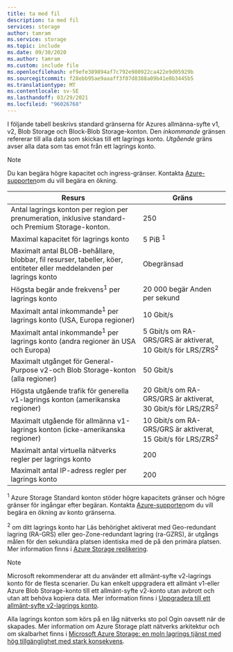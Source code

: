 ```yaml
---
title: ta med fil
description: ta med fil
services: storage
author: tamram
ms.service: storage
ms.topic: include
ms.date: 09/30/2020
ms.author: tamram
ms.custom: include file
ms.openlocfilehash: ef9efe389894af7c792e980922ca422e9d05929b
ms.sourcegitcommit: f28ebb95ae9aaaff3f87d8388a09b41e0b3445b5
ms.translationtype: MT
ms.contentlocale: sv-SE
ms.lasthandoff: 03/29/2021
ms.locfileid: "96026768"
---
```

I följande tabell beskrivs standard gränserna för Azures allmänna-syfte v1, v2, Blob Storage och Block-Blob Storage-konton. Den *inkommande* gränsen refererar till alla data som skickas till ett lagrings konto. *Utgående* gräns avser alla data som tas emot från ett lagrings konto.

> [!NOTE]
> Du kan begära högre kapacitet och ingress-gränser. Kontakta [Azure-supporten](https://azure.microsoft.com/support/faq/)om du vill begära en ökning.

| Resurs | Gräns |
| --- | --- |
| Antal lagrings konton per region per prenumeration, inklusive standard-och Premium Storage-konton.| 250 |
| Maximal kapacitet för lagrings konto | 5 PiB <sup>1</sup>|
| Maximalt antal BLOB-behållare, blobbar, fil resurser, tabeller, köer, entiteter eller meddelanden per lagrings konto | Obegränsad |
| Högsta begär ande frekvens<sup>1</sup> per lagrings konto | 20 000 begär Anden per sekund |
| Maximalt antal inkommande<sup>1</sup> per lagrings konto (USA, Europa regioner) | 10 Gbit/s |
| Maximalt antal inkommande<sup>1</sup> per lagrings konto (andra regioner än USA och Europa) | 5 Gbit/s om RA-GRS/GRS är aktiverat, 10 Gbit/s för LRS/ZRS<sup>2</sup> |
| Maximalt utgånget för General-Purpose v2-och Blob Storage-konton (alla regioner) | 50 Gbit/s |
| Högsta utgående trafik för generella v1-lagrings konton (amerikanska regioner) | 20 Gbit/s om RA-GRS/GRS är aktiverat, 30 Gbit/s för LRS/ZRS<sup>2</sup> |
| Maximalt utgående för allmänna v1-lagrings konton (icke-amerikanska regioner) | 10 Gbit/s om RA-GRS/GRS är aktiverat, 15 Gbit/s för LRS/ZRS<sup>2</sup> |
| Maximalt antal virtuella nätverks regler per lagrings konto | 200 |
| Maximalt antal IP-adress regler per lagrings konto | 200 |

<sup>1</sup> Azure Storage Standard konton stöder högre kapacitets gränser och högre gränser för ingångar efter begäran. Kontakta [Azure-supporten](https://azure.microsoft.com/support/faq/)om du vill begära en ökning av konto gränserna.

<sup>2</sup> om ditt lagrings konto har Läs behörighet aktiverat med Geo-redundant lagring (RA-GRS) eller geo-Zone-redundant lagring (ra-GZRS), är utgångs målen för den sekundära platsen identiska med de på den primära platsen. Mer information finns i [Azure Storage replikering](../articles/storage/common/storage-redundancy.md).

> [!NOTE]
> Microsoft rekommenderar att du använder ett allmänt-syfte v2-lagrings konto för de flesta scenarier. Du kan enkelt uppgradera ett allmänt v1-eller Azure Blob Storage-konto till ett allmänt-syfte v2-konto utan avbrott och utan att behöva kopiera data. Mer information finns i [Uppgradera till ett allmänt-syfte v2-lagrings konto](../articles/storage/common/storage-account-upgrade.md).

Alla lagrings konton som körs på en låg nätverks sto pol Ogin oavsett när de skapades. Mer information om Azure Storage platt nätverks arkitektur och om skalbarhet finns i [Microsoft Azure Storage: en moln lagrings tjänst med hög tillgänglighet med stark konsekvens](/archive/blogs/hanuk/windows-azures-flat-network-storage-to-enable-higher-scalability-targets).